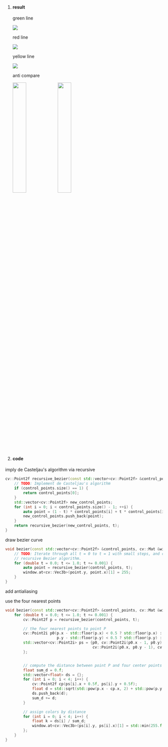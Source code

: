 1. #### result

   green line

   <img src="\img\green.png"/>

   red line

   <img src="\img\red.png"/>

   yellow line

   <img src="\img\yellow.png"/>

   anti compare

   <img src="\img\no_anti.png" width="30%"/><img src="\img\anti.png" width="30%"/>  

2. #### code

imply de Casteljau's algorithm via recursive 

```c++
cv::Point2f recursive_bezier(const std::vector<cv::Point2f> &control_points, float t) {
    // TODO: Implement de Casteljau's algorithm
    if (control_points.size() == 1) {
        return control_points[0];
    }
    std::vector<cv::Point2f> new_control_points;
    for (int i = 0; i < control_points.size() - 1; ++i) {
        auto point = (1 - t) * control_points[i] + t * control_points[i + 1];
        new_control_points.push_back(point);
    }
    return recursive_bezier(new_control_points, t);
}
```

draw bezier curve

```c++
void bezier(const std::vector<cv::Point2f> &control_points, cv::Mat &window) {
    // TODO: Iterate through all t = 0 to t = 1 with small steps, and call de Casteljau's
    // recursive Bezier algorithm.
    for (double t = 0.0; t <= 1.0; t += 0.001) {
        auto point = recursive_bezier(control_points, t);
        window.at<cv::Vec3b>(point.y, point.x)[1] = 255;
    }
}
```

add antialiasing

use the four nearest points

```c++
void bezier(const std::vector<cv::Point2f> &control_points, cv::Mat &window) {
    for (double t = 0.0; t <= 1.0; t += 0.001) {
        cv::Point2f p = recursive_bezier(control_points, t);

        // the four nearest points to point P
        cv::Point2i p0(p.x - std::floor(p.x) < 0.5 ? std::floor(p.x) : std::ceil(p.x),
                       p.y - std::floor(p.y) < 0.5 ? std::floor(p.y) : std::ceil(p.y));
        std::vector<cv::Point2i> ps = {p0, cv::Point2i(p0.x - 1, p0.y),
                                       cv::Point2i(p0.x, p0.y - 1), cv::Point2i(p0.x - 1, p0.y - 1),
        };


        // compute the distance between point P and four center points
        float sum_d = 0.f;
        std::vector<float> ds = {};
        for (int i = 0; i < 4; i++) {
            cv::Point2f cp(ps[i].x + 0.5f, ps[i].y + 0.5f);
            float d = std::sqrt(std::pow(p.x - cp.x, 2) + std::pow(p.y - cp.y, 2));
            ds.push_back(d);
            sum_d += d;
        }

        // assign colors by distance
        for (int i = 0; i < 4; i++) {
            float k = ds[i] / sum_d;
            window.at<cv::Vec3b>(ps[i].y, ps[i].x)[1] = std::min(255.f,
        };
    }
}
```